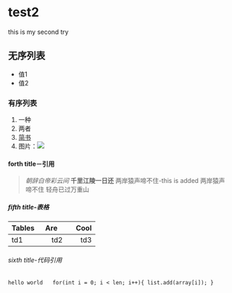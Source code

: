 # test2
this is my second try
## 无序列表
- 值1
- 值2
### 有序列表
1. 一种
2. 两者
3. [简书](http://www.jianshu.com)
4. 图片：![](http://upload-images.jianshu.io/upload_images/259-0ad0d0bfc1c608b6.jpg?imageMogr2/auto-orient/strip%7CimageView2/2/w/1240)
#### forth title－引用
> *朝辞白帝彩云间*
> **千里江陵一日还**
> 两岸猿声啼不住-this is added
> 两岸猿声啼不住
> 轻舟已过万重山
##### fifth title-表格
|Tables    |Are        |Cool  |
|----------|:---------:|-----:|
|td1       |td2        |td3   |
###### sixth title-代码引用
 `hello world `
 ` ` `
for(int i = 0; i < len; i++){
  list.add(array[i]);
}
 ` ` `
